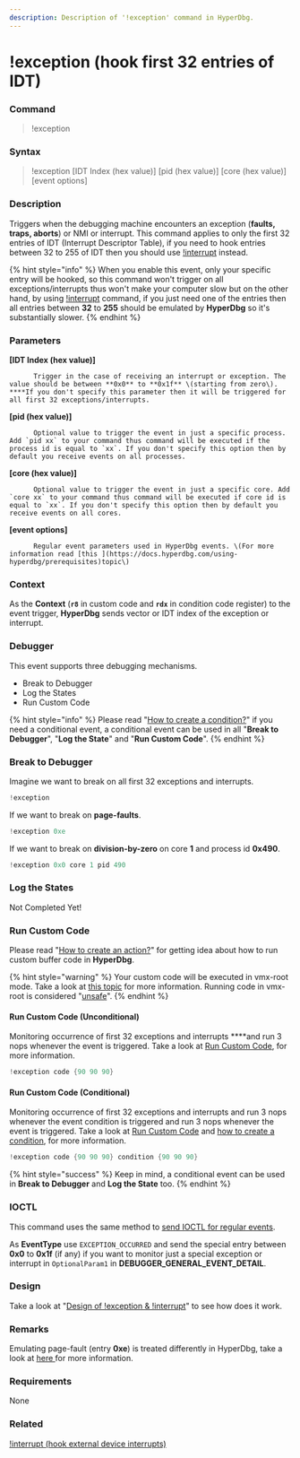 ```yaml
---
description: Description of '!exception' command in HyperDbg.
---
```


# !exception \(hook first 32 entries of IDT\)

### Command

> !exception

### Syntax

> !exception \[IDT Index \(hex value\)\] \[pid \(hex value\)\] \[core \(hex value\)\] \[event options\]

### Description

Triggers when the debugging machine encounters an exception \(**faults, traps, aborts**\) or NMI or interrupt. This command applies to only the first 32 entries of IDT \(Interrupt Descriptor Table\), if you need to hook entries between 32 to 255 of IDT then you should use [!interrupt](https://docs.hyperdbg.com/commands/extension-commands/interrupt) instead.

{% hint style="info" %}
When you enable this event, only your specific entry will be hooked, so this command won't trigger on all exceptions/interrupts thus won't make your computer slow but on the other hand, by using [!interrupt](https://docs.hyperdbg.com/commands/extension-commands/interrupt) command, if you just need one of the entries then all entries between **32** to **255** should be emulated by **HyperDbg** so it's substantially slower.
{% endhint %}

### Parameters

**\[IDT Index \(hex value\)\]**

          Trigger in the case of receiving an interrupt or exception. The value should be between **0x0** to **0x1f** \(starting from zero\). ****If you don't specify this parameter then it will be triggered for all first 32 exceptions/interrupts.

**\[pid \(hex value\)\]**

          Optional value to trigger the event in just a specific process. Add `pid xx` to your command thus command will be executed if the process id is equal to `xx`. If you don't specify this option then by default you receive events on all processes.

**\[core \(hex value\)\]**

          Optional value to trigger the event in just a specific core. Add `core xx` to your command thus command will be executed if core id is equal to `xx`. If you don't specify this option then by default you receive events on all cores.

**\[event options\]**

          Regular event parameters used in HyperDbg events. \(For more information read [this ](https://docs.hyperdbg.com/using-hyperdbg/prerequisites)topic\)

### Context

As the **Context** \(**`r8`** in custom code and **`rdx`** in condition code register\) to the event trigger, **HyperDbg** sends vector or IDT index of the exception or interrupt.

### Debugger

This event supports three debugging mechanisms.

* Break to Debugger
* Log the States
* Run Custom Code

{% hint style="info" %}
Please read  "[How to create a condition?](https://docs.hyperdbg.com/using-hyperdbg/prerequisites/how-to-create-a-condition)" if you need a conditional event, a conditional event can be used in all "**Break to Debugger**", "**Log the State**" and "**Run Custom Code**".
{% endhint %}

### Break to Debugger

Imagine we want to break on all first 32 exceptions and interrupts.

```c
!exception
```

If we want to break on **page-faults**.

```c
!exception 0xe
```

If we want to break on **division-by-zero** on core **1** and process id **0x490**.

```c
!exception 0x0 core 1 pid 490
```

### Log the States

Not Completed Yet!

### Run Custom Code

Please read  "[How to create an action?](https://docs.hyperdbg.com/using-hyperdbg/prerequisites/how-to-create-an-action)" for getting idea about how to run custom buffer code in **HyperDbg**.

{% hint style="warning" %}
Your custom code will be executed in vmx-root mode. Take a look at [this topic](https://docs.hyperdbg.com/tips-and-tricks/considerations/vmx-root-mode-vs-vmx-non-root-mode) for more information. Running code in vmx-root is considered "[unsafe](https://docs.hyperdbg.com/tips-and-tricks/considerations/the-unsafe-behavior)".
{% endhint %}

#### Run Custom Code \(Unconditional\)

Monitoring occurrence of first 32 exceptions and interrupts ****and run 3 nops whenever the event is triggered. Take a look at [Run Custom Code](https://docs.hyperdbg.com/using-hyperdbg/prerequisites/how-to-create-an-action#run-custom-codes), for more information.

```c
!exception code {90 90 90}
```

#### Run Custom Code \(Conditional\)

Monitoring occurrence of first 32 exceptions and interrupts and run 3 nops whenever the event condition is triggered and run 3 nops whenever the event is triggered. Take a look at [Run Custom Code](https://docs.hyperdbg.com/using-hyperdbg/prerequisites/how-to-create-an-action#run-custom-codes) and [how to create a condition](https://docs.hyperdbg.com/using-hyperdbg/prerequisites/how-to-create-a-condition), for more information.

```c
!exception code {90 90 90} condition {90 90 90}
```

{% hint style="success" %}
Keep in mind, a conditional event can be used in **Break to Debugger** and **Log the State** too.
{% endhint %}

### IOCTL

This command uses the same method to [send IOCTL for regular events](https://docs.hyperdbg.com/design/debugger-internals/ioctl-requests-for-events). 

As **EventType** use `EXCEPTION_OCCURRED` and send the special entry between **0x0** to **0x1f** \(if any\) if you want to monitor just a special exception or interrupt in `OptionalParam1` in  **DEBUGGER\_GENERAL\_EVENT\_DETAIL**.

### Design

Take a look at "[Design of !exception & !interrupt](https://docs.hyperdbg.com/design/features/vmm-module/design-of-exception-and-interrupt)" to see how does it work.

### **Remarks**

Emulating page-fault \(entry **0xe**\) is treated differently in HyperDbg, take a look at [here ](https://docs.hyperdbg.com/design/features/design-of-exception-and-interrupt)for more information.

### Requirements

None

### Related

[!interrupt \(hook external device interrupts\)](https://docs.hyperdbg.com/commands/extension-commands/interrupt)

